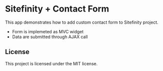 # Sitefinity + Contact Form

This app demonstrates how to add custom contact form to Sitefinity project.

*  Form is implemeted as MVC widget 
*  Data are submitted through AJAX call

## License

This project is licensed under the MIT license.
